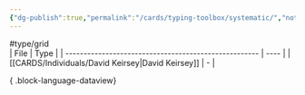 ```yaml
---
{"dg-publish":true,"permalink":"/cards/typing-toolbox/systematic/","noteIcon":"1","created":"2023-04-14T15:23:00.498+02:00","updated":"2023-05-28T12:51:38.525+02:00"}
---
```


#type/grid  
| File                                                  | Type |
| ----------------------------------------------------- | ---- |
| [[CARDS/Individuals/David Keirsey\|David Keirsey]] | \-   |

{ .block-language-dataview}

